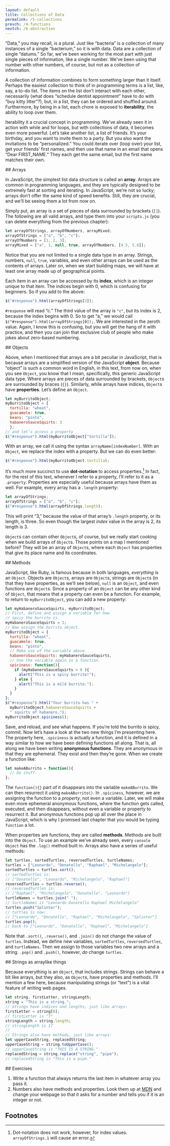```yaml
---
layout: default
title: Collections of Data
permalink: /5-collections
prevch: /4-functions
nextch: /6-abstraction
---
```


“Data,” you may recall, is a plural. Just like “bacteria” is a collection of
many instances of a single “bacterium,” so it is with data. Data are a
collection of single “datums.” So far, we’ve been working for the
most part with just single pieces of information, like a single number. We’ve
been using that number with other numbers, of course, but not as a collection
of information. 

A collection of information combines to form something larger than it itself.
Perhaps the easiest collection to think of in programming terms is a list,
like, say, a to-do list. The items on the list don’t interact with each other,
necessarily (what does “schedule dentist appointment” have to do with “buy
kitty litter”?), but, in a list, they can be ordered and shuffled around.
Furthermore, by being in a list, each chore is exposed to **iterability**, the
ability to loop over them.

Iterability it a crucial concept in programming. We’ve already seen it in
action with while and for loops, but with collections of data, it becomes even
more powerful. Let’s take another list, a list of friends. It’s your birthday,
and you want to invite them to a party. But you also want the invitations to
be “personalized.” You could iterate over (loop over) your list, get your
friends’ first names, and then use that name in an email that opens “Dear
FIRST_NAME.” They each get the same email, but the first name matches their
own.

<section id="arrays">
## Arrays

In JavaScript, the simplest list data structure is called an **array**. Arrays
are common in programming languages, and they are typically designed to be
extremely fast at sorting and iterating. In JavaScript, we’re not so lucky;
arrays don’t offer the same kind of speed benefits. Still, they are crucial,
and we’ll be seeing them a lot from now on.

Simply put, an array is a set of pieces of data surrounded by brackets (`[]`).
The following are all valid arrays, and type them into your `scripts.js` (you
can delete everything from the previous chapter):

```javascript
let arrayOfStrings, arrayOfNumbers, arrayMixed;
arrayOfStrings = ["a", "b", "c"];
arrayOfNumbers = [1, 2, 3];
arrayMixed = ["a", 1, null, true, arrayOfNumbers, [4.5, 5.6]];
```

Notice that you are not limited to a single data type in an array. Strings,
numbers, `null`, `true`, variables, and even other arrays can be used as the
contents of arrays. Later on, when we start building maps, we will have
at least one array made up of geographical points. 

Each item in an array can be accessed by its **index**, which is an integer
unique to that item. The indices begin with 0, which is confusing for
beginners. So if you add to the above:

```javascript
$("#response").html(arrayOfStrings[2]);
```

`#response` will read “c.” The third value of the array is `"c"`, but its index
is 2, because the index begins with 0. So to get “a,” we would call
`$("#response").html(arrayOfStrings[0]);`. We are interested in the zeroth
value. Again, I know this is confusing, but you will get the hang of it with
practice, and then you can join that exclusive club of people who make jokes
about zero-based numbering.

</section>
<section id="objects">
## Objects

Above, when I mentioned that arrays are a bit peculiar in JavaScript, that is
because arrays are a simplified version of the JavaScript **object**.  Because
“object” is such a common word in English, in this text, from now on, when you
see `Object`, you know that I mean, specifically, this generic JavaScript data
type. Where arrays are pieces of data surrounded by brackets, `Object`s are
surrounded by braces (`{}`). Similarly, while arrays have indices, `Object`s
have **properties**. Let’s define an `Object`.

```javascript
let myBurritoObject;
myBurritoObject = {
  tortilla: "wheat",
  guacamole: true,
  beans: "pinto",
  habaneroSauceSquirts: 3
  };
// and let’s access a property
$("#response").html(myBurritoObject["tortilla"]);
```

With an array, we call it using the syntax `arrayName[indexNumber]`. With an
`Object`, we replace the index with a property. But we can do even better:

```javascript
$("#response").html(myBurritoObject.tortilla);
```

It’s much more succinct to use **dot-notation** to access
properties.[^dot-notation] In fact, for the rest of this text, whenever I
refer to a property, I’ll refer to it as a `.property`. Properties are
especially useful because arrays have them as well. For example, every array
has a `.length` property:

```javascript
let arrayOfStrings;
arrayOfStrings = ["a", "b", "c"];
$("#response").html(arrayOfStrings.length);
```

This will print “3,” because the value of that array’s `.length` property, or
its length, is three. So even though the largest *index* value in the array is
2, its length is 3.

`Object`s can contain other `Object`s, of course, but we really start cooking when
we build arrays of `Object`s. Those points on a map I mentioned before? They
will be an array of `Object`s, where each `Object` has properties that give its
place name and its coordinates. 

</section>
<section id="methods">
## Methods

JavaScript, like Ruby, is famous because in both languages, *everything* is an
`Object`. Objects are `Object`s, arrays are `Object`s, strings are `Object`s (in that
they have properties, as we’ll see below), `null` is an `Object`, and even
functions are `Object`s. Since a property of an `Object` can be any other kind of
`Object`, that means that a property can even be a function. For example, to
return to `myBurritoObject`, you can add a new property:

```javascript
let myHabaneroSauceSquirts, myBurritoObject;
// First, define and assign a variable for how 
// spicy the burrito is.
myHabaneroSauceSquirts = 3;
// Now assign the burrito object.
myBurritoObject = {
  tortilla: "wheat",
  guacamole: true,
  beans: "pinto",
  // Make use of the variable above.
  habaneroSauceSquirts: myHabaneroSauceSquirts,
  // Use the variable again in a function.
  spiciness: function(){
    if (myHabaneroSauceSquirts > 0 ){
      alert("This is a spicy burrito!");
    } else {
      alert("This is a mild burrito.");
    }
  }
};
$("#response").html("Your burrito has " +
  myBurritoObject.habaneroSauceSquirts +
  " squirts of habanero.");
myBurritoObject.spiciness();
```

Save, and reload, and see what happens. If you’re told the burrito is spicy,
commit. Now let’s have a look at the two new things I’m presenting here. The
property here, `.spiciness` is actually a function, and it is defined in a way
similar to how we have been defining functions all along. That is, all along
we have been writing **anonymous functions**. They are anonymous in that they
are ephemeral. They exist and then they’re gone. When we create a function
like:

```javascript
let makeABurrito = function(){
  // Do stuff.
};
```

The `function(){}` part of it disappears into the variable `makeABurrito`. We
can then resurrect it using `makeABurrito()`. In `.spiciness`, however, we are
assigning the function to a *property*, not even a variable. Later, we will
make even more ephemeral anonymous functions, where the function gets
called, executed, and then disappears, without even a variable or property to
resurrect it. But anonymous functions pop up all over the place in JavaScript,
which is why I promised last chapter that you would be typing `function` a
lot.

When properties are functions, they are called **methods**. Methods are built
into the `Object`. To use an example we’ve already seen, every `console` `Object`
has the `.log()` method built in. Arrays also have a series of useful methods:

```javascript
let turtles, sortedTurtles, reversedTurtles, turtleNames;
turtles = ["Leonardo", "Donatello", "Raphael", "Michelangelo"];
sortedTurtles = turtles.sort();
// sortedTurtles is:
// ["Donatello", "Leonardo", "Michelangelo", "Raphael"]
reversedTurtles = turtles.reverse();
// reversedTurtles is: 
// ["Raphael", "Michelangelo", "Donatello", "Leonardo"]
turtleNames = turtles.join(" ");
// turtleNames is "Leonardo Donatello Raphael Michelangelo"
turtles.push("Splinter");
// turtles is now: 
// ["Leonardo", "Donatello", "Raphael", "Michelangelo", "Splinter"]
turtles.pop();
// back to ["Leonardo", "Donatello", "Raphael", "Michelangelo"]
```

Note that `.sort()`, `.reverse()`, and `.join()` do not change the value of
`turtles`. Instead, we define new variables, `sortedTurtles`,
`reversedTurtles`, and `turtleNames`. Then we assign to those variables two
new arrays and a string. `.pop()` and `.push()`, however, *do* change
`turtles`. 

</section>
<section id="strings-like-arrays">
## Strings as arraylike things

Because everything is an `Object`, that includes strings. Strings can behave a
bit like arrays, but they also, as `Object`s, have properties and methods. I’ll
mention a few here, because manipulating strings (or “text”) is a vital
feature of writing web pages.

```javascript
let string, firstLetter, stringLength;
string = "This is a string.";
// Strings have indices and lengths, just like arrays:
firstLetter = string[0];
// firstLetter is "T"
stringLength = string.length;
// stringLength is 17
//
// Strings also have methods, just like arrays:
let upperCaseString, replacedString;
upperCaseString = string.toUpperCase();
// upperCaseString is "THIS IS A STRING."
replacedString = string.replace("string", "pipe");
// replacedString is "This is a pipe."
```

</section>
<section id="exercises">
## Exercises

1. Write a function that always returns the last item in whatever array you
   pass it.
1. Numbers also have methods and properties. Look them up at [MDN](https://developer.mozilla.org/en-US/docs/Web/JavaScript/Reference/Global_Objects/Number) and change your webpage so that it asks for a number and tells you if it is an integer or not.

</section>

## Footnotes

[^dot-notation]: Dot-notation does not work, however, for index values. `arrayOfStrings.1` will cause an error.

